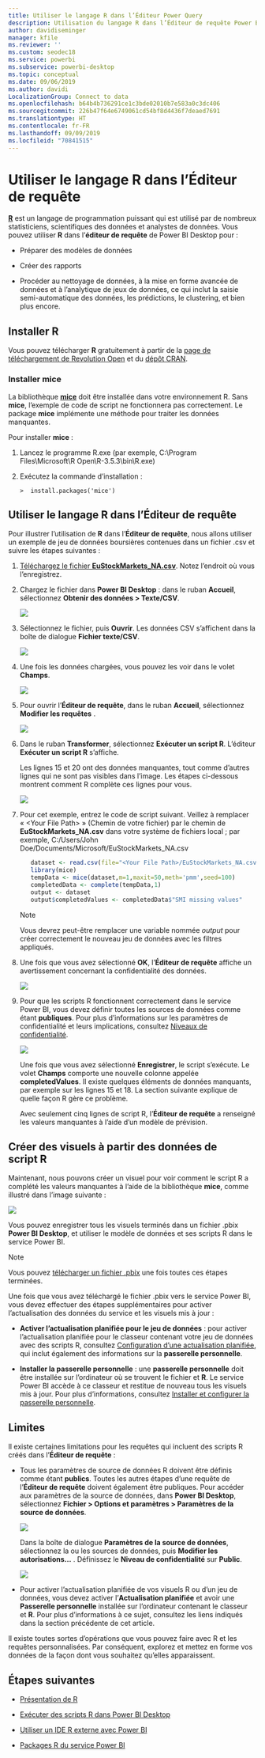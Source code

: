 ```yaml
---
title: Utiliser le langage R dans l’Éditeur Power Query
description: Utilisation du langage R dans l’Éditeur de requête Power BI Desktop pour les analyses avancées
author: davidiseminger
manager: kfile
ms.reviewer: ''
ms.custom: seodec18
ms.service: powerbi
ms.subservice: powerbi-desktop
ms.topic: conceptual
ms.date: 09/06/2019
ms.author: davidi
LocalizationGroup: Connect to data
ms.openlocfilehash: b64b4b736291ce1c3bde02010b7e583a0c3dc406
ms.sourcegitcommit: 226b47f64e6749061cd54bf8d4436f7deaed7691
ms.translationtype: HT
ms.contentlocale: fr-FR
ms.lasthandoff: 09/09/2019
ms.locfileid: "70841515"
---
```

# <a name="use-r-in-query-editor"></a>Utiliser le langage R dans l’Éditeur de requête

[**R**](https://mran.microsoft.com/documents/what-is-r) est un langage de programmation puissant qui est utilisé par de nombreux statisticiens, scientifiques des données et analystes de données. Vous pouvez utiliser **R** dans l’**éditeur de requête** de Power BI Desktop pour :

* Préparer des modèles de données

* Créer des rapports

* Procéder au nettoyage de données, à la mise en forme avancée de données et à l’analytique de jeux de données, ce qui inclut la saisie semi-automatique des données, les prédictions, le clustering, et bien plus encore.  

## <a name="install-r"></a>Installer R

Vous pouvez télécharger **R** gratuitement à partir de la [page de téléchargement de Revolution Open](https://mran.revolutionanalytics.com/download/) et du [dépôt CRAN](https://cran.r-project.org/bin/windows/base/).

### <a name="install-mice"></a>Installer mice

La bibliothèque [**mice**](https://www.rdocumentation.org/packages/mice/versions/3.5.0/topics/mice) doit être installée dans votre environnement R. Sans **mice**, l’exemple de code de script ne fonctionnera pas correctement. Le package **mice** implémente une méthode pour traiter les données manquantes.

Pour installer **mice** :

1. Lancez le programme R.exe (par exemple, C:\Program Files\Microsoft\R Open\R-3.5.3\bin\R.exe)  

2. Exécutez la commande d’installation :

   ``` 
   >  install.packages('mice') 
   ```

## <a name="use-r-in-query-editor"></a>Utiliser le langage R dans l’Éditeur de requête

Pour illustrer l’utilisation de **R** dans l’**Éditeur de requête**, nous allons utiliser un exemple de jeu de données boursières contenues dans un fichier .csv et suivre les étapes suivantes :

1. [Téléchargez le fichier **EuStockMarkets_NA.csv**](http://download.microsoft.com/download/F/8/A/F8AA9DC9-8545-4AAE-9305-27AD1D01DC03/EuStockMarkets_NA.csv). Notez l’endroit où vous l’enregistrez.

1. Chargez le fichier dans **Power BI Desktop** : dans le ruban **Accueil**, sélectionnez **Obtenir des données > Texte/CSV**.

   ![](media/desktop-r-in-query-editor/r-in-query-editor_1.png)

1. Sélectionnez le fichier, puis **Ouvrir**. Les données CSV s’affichent dans la boîte de dialogue **Fichier texte/CSV**.

   ![](media/desktop-r-in-query-editor/r-in-query-editor_2.png)

1. Une fois les données chargées, vous pouvez les voir dans le volet **Champs**.

   ![](media/desktop-r-in-query-editor/r-in-query-editor_3.png)

1. Pour ouvrir l’**Éditeur de requête**, dans le ruban **Accueil**, sélectionnez **Modifier les requêtes** .

   ![](media/desktop-r-in-query-editor/r-in-query-editor_4.png)

1. Dans le ruban **Transformer**, sélectionnez **Exécuter un script R**. L’éditeur **Exécuter un script R** s’affiche.  

   Les lignes 15 et 20 ont des données manquantes, tout comme d’autres lignes qui ne sont pas visibles dans l’image. Les étapes ci-dessous montrent comment R complète ces lignes pour vous.

   ![](media/desktop-r-in-query-editor/r-in-query-editor_5d.png)

1. Pour cet exemple, entrez le code de script suivant. Veillez à remplacer « &lt;Your File Path&gt; » (Chemin de votre fichier) par le chemin de **EuStockMarkets_NA.csv** dans votre système de fichiers local ; par exemple, C:/Users/John Doe/Documents/Microsoft/EuStockMarkets_NA.csv

    ```r
       dataset <- read.csv(file="<Your File Path>/EuStockMarkets_NA.csv", header=TRUE, sep=",")
       library(mice)
       tempData <- mice(dataset,m=1,maxit=50,meth='pmm',seed=100)
       completedData <- complete(tempData,1)
       output <- dataset
       output$completedValues <- completedData$"SMI missing values"
    ```

    > [!NOTE]
    > Vous devrez peut-être remplacer une variable nommée *output* pour créer correctement le nouveau jeu de données avec les filtres appliqués.

7. Une fois que vous avez sélectionné **OK**, l’**Éditeur de requête** affiche un avertissement concernant la confidentialité des données.

   ![](media/desktop-r-in-query-editor/r-in-query-editor_6.png)
8. Pour que les scripts R fonctionnent correctement dans le service Power BI, vous devez définir toutes les sources de données comme étant **publiques**. Pour plus d’informations sur les paramètres de confidentialité et leurs implications, consultez [Niveaux de confidentialité](desktop-privacy-levels.md).

   ![](media/desktop-r-in-query-editor/r-in-query-editor_7.png)

   Une fois que vous avez sélectionné **Enregistrer**, le script s’exécute. Le volet **Champs** comporte une nouvelle colonne appelée **completedValues**. Il existe quelques éléments de données manquants, par exemple sur les lignes 15 et 18. La section suivante explique de quelle façon R gère ce problème.

   Avec seulement cinq lignes de script R, l’**Éditeur de requête** a renseigné les valeurs manquantes à l’aide d’un modèle de prévision.

## <a name="create-visuals-from-r-script-data"></a>Créer des visuels à partir des données de script R

Maintenant, nous pouvons créer un visuel pour voir comment le script R a complété les valeurs manquantes à l’aide de la bibliothèque **mice**, comme illustré dans l’image suivante :

![](media/desktop-r-in-query-editor/r-in-query-editor_8a.png)

Vous pouvez enregistrer tous les visuels terminés dans un fichier .pbix **Power BI Desktop**, et utiliser le modèle de données et ses scripts R dans le service Power BI.

> [!NOTE]
> Vous pouvez [télécharger un fichier .pbix](http://download.microsoft.com/download/F/8/A/F8AA9DC9-8545-4AAE-9305-27AD1D01DC03/Complete%20Values%20with%20R%20in%20PQ.pbix) une fois toutes ces étapes terminées.

Une fois que vous avez téléchargé le fichier .pbix vers le service Power BI, vous devez effectuer des étapes supplémentaires pour activer l’actualisation des données du service et les visuels mis à jour :  

* **Activer l’actualisation planifiée pour le jeu de données** : pour activer l’actualisation planifiée pour le classeur contenant votre jeu de données avec des scripts R, consultez [Configuration d’une actualisation planifiée](refresh-scheduled-refresh.md), qui inclut également des informations sur la **passerelle personnelle**.

* **Installer la passerelle personnelle** : une **passerelle personnelle** doit être installée sur l’ordinateur où se trouvent le fichier et **R**. Le service Power BI accède à ce classeur et restitue de nouveau tous les visuels mis à jour. Pour plus d’informations, consultez [Installer et configurer la passerelle personnelle](service-gateway-personal-mode.md).

## <a name="limitations"></a>Limites

Il existe certaines limitations pour les requêtes qui incluent des scripts R créés dans l’**Éditeur de requête** :

* Tous les paramètres de source de données R doivent être définis comme étant **publics**. Toutes les autres étapes d’une requête de l’**Éditeur de requête** doivent également être publiques. Pour accéder aux paramètres de la source de données, dans **Power BI Desktop**, sélectionnez **Fichier > Options et paramètres > Paramètres de la source de données**.

  ![](media/desktop-r-in-query-editor/r-in-query-editor_9.png)

  Dans la boîte de dialogue **Paramètres de la source de données**, sélectionnez la ou les sources de données, puis **Modifier les autorisations...** .  Définissez le **Niveau de confidentialité** sur **Public**.

  ![](media/desktop-r-in-query-editor/r-in-query-editor_10.png)    
* Pour activer l’actualisation planifiée de vos visuels R ou d’un jeu de données, vous devez activer l’**Actualisation planifiée** et avoir une **Passerelle personnelle** installée sur l’ordinateur contenant le classeur et **R**. Pour plus d’informations à ce sujet, consultez les liens indiqués dans la section précédente de cet article.

Il existe toutes sortes d’opérations que vous pouvez faire avec R et les requêtes personnalisées. Par conséquent, explorez et mettez en forme vos données de la façon dont vous souhaitez qu’elles apparaissent.

## <a name="next-steps"></a>Étapes suivantes

* [Présentation de R](https://mran.microsoft.com/documents/what-is-r) 

* [Exécuter des scripts R dans Power BI Desktop](desktop-r-scripts.md) 

* [Utiliser un IDE R externe avec Power BI](desktop-r-ide.md) 

* [Packages R du service Power BI](service-r-packages-support.md)
